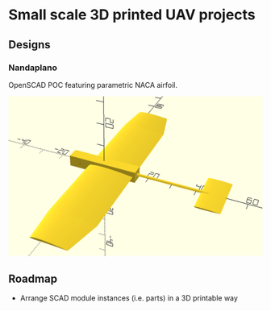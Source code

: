 # Small scale 3D printed UAV projects

## Designs

### Nandaplano

OpenSCAD POC featuring parametric NACA airfoil.

![Nandaplano](./design/exports/nandaplano.png)

## Roadmap

- Arrange SCAD module instances (i.e. parts) in a 3D printable way


